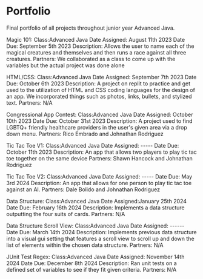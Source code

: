 # Portfolio
Final portfolio of all projects throughout junior year Advanced Java.


Magic 101:
Class:Advanced Java
Date Assigned: August 11th 2023
Date Due: September 5th 2023
Description: Allows the user to name each of the magical creatures and themselves and then runs a race against all three creatures.
Partners: We collaborated as a class to come up with the variables but the actual project was done alone

HTML/CSS:
Class:Advanced Java
Date Assigned: September 7th 2023
Date Due: October 6th 2023
Description: A project on replit to practice and get used to the utilization of HTML and CSS coding languages for the design of an app. We incorporated things such as photos, links, bullets, and stylized text.
Partners: N/A

Congressional App Contest:
Class:Advanced Java
Date Assigned: October 10th 2023
Date Due: October 31st 2023
Description: A project used to find LGBTQ+ friendly healthcare providers in the user's given area via a drop down menu.
Partners: Rico Embrado and Johnathan Rodriguez

Tic Tac Toe V1:
Class:Advanced Java
Date Assigned: -----
Date Due: October 11th 2023
Description: An app that allows two players to play tic tac toe together on the same device
Partners: Shawn Hancock and Johnathan Rodriguez

Tic Tac Toe V2:
Class:Advanced Java
Date Assigned: -----
Date Due: May 3rd 2024
Description: An app that allows for one person to play tic tac toe against an AI.
Partners: Dale Bolido and Johnathan Rodriguez

Data Structure:
Class:Advanced Java
Date Assigned:January 25th 2024
Date Due: February 16th 2024
Description: Implements a data structure outputting the four suits of cards.
Partners: N/A

Data Structure Scroll View:
Class:Advanced Java
Date Assigned: ------
Date Due: March 14th 2024
Description: Implements previous data structure into a visual gui setting that features a scroll view to scroll up and down the list of elements within the chosen data structure.
Partners: N/A

JUnit Test Regex:
Class:Advanced Java
Date Assigned: November 14th 2024
Date Due: December 8th 2024
Description: Ran unit tests on a defined set of variables to see if they fit given criteria.
Partners: N/A
